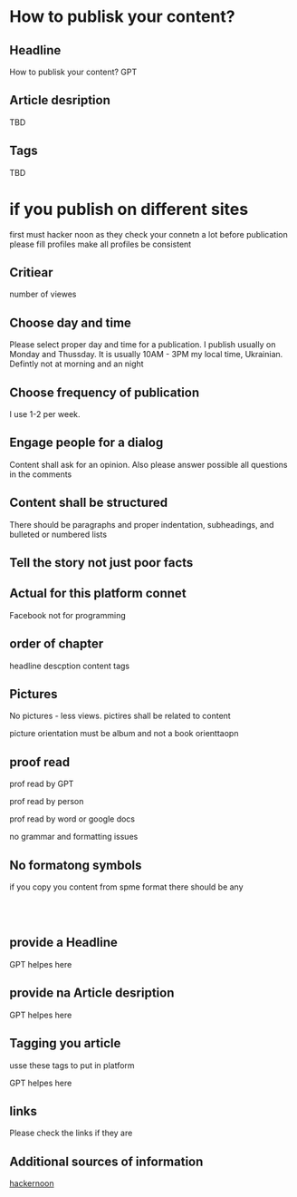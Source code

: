 # How to publisk your content?

## Headline
How to publisk your content?
GPT

## Article desription 
TBD 

## Tags
TBD

# if you publish on different sites

first must hacker noon as they check your connetn a lot
before publication please fill profiles
make all profiles be consistent

## Critiear
number of viewes

## Choose day and time
Please select proper day and time for a publication. I publish usually on Monday and Thussday.
It is usually 10AM - 3PM my local time, Ukrainian. Defintly not at morning and an night 

## Choose frequency of publication
I use 1-2 per week. 

## Engage people for a dialog
Content shall ask for an opinion. Also please answer possible all questions in the comments 

## Content shall be structured

There should be paragraphs and proper indentation, subheadings, and bulleted or numbered lists

## Tell the story not just poor facts


## Actual for this platform connet

Facebook not for programming


## order of chapter
headline 
descption
content
tags

## Pictures 

No pictures - less views. pictires shall be related to content

picture orientation must be album and not a book orienttaopn


## proof read 
prof read by GPT

prof read by person

prof read by word or google docs

no grammar and formatting issues

## No formatong symbols

if you copy you content from spme format there should be any

</br>
&nbsp;&nbsp;

## provide a Headline  
GPT helpes here

## provide na Article desription 

GPT helpes here

## Tagging you article

usse these tags to put in platform 

GPT helpes here
 
## links 
Please check the links if they are 

## Additional sources of information 

[hackernoon](https://help.hackernoon.com/your-complete-guide-to-writing-for-hacker-noon)